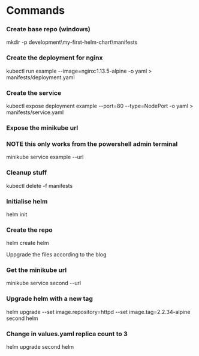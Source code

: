 # Commands

### Create base repo (windows)
mkdir -p development\my-first-helm-chart\manifests

### Create the deployment for nginx
kubectl run example --image=nginx:1.13.5-alpine -o yaml > manifests/deployment.yaml

### Create the service
kubectl expose deployment example --port=80 --type=NodePort -o yaml > manifests/service.yaml

### Expose the minikube url
### NOTE this only works from the powershell admin terminal
minikube service example --url

### Cleanup stuff
kubectl delete -f manifests

### Initialise helm
helm init

### Create the repo
helm create helm

Uppgrade the files according to the blog

### Get the minikube url
minikube service second --url

### Upgrade helm with a new tag
helm upgrade --set image.repository=httpd --set image.tag=2.2.34-alpine second helm

### Change in values.yaml replica count to 3
helm upgrade second helm